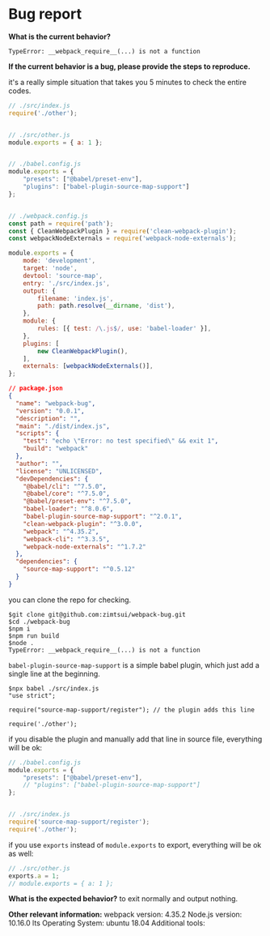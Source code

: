 <!-- Please don't delete this template because we'll close your issue -->
<!-- Before creating an issue please make sure you are using the latest version of webpack. -->

# Bug report

<!-- Please ask questions on StackOverflow or the webpack Gitter. -->
<!-- https://stackoverflow.com/questions/ask?tags=webpack -->
<!-- https://gitter.im/webpack/webpack -->
<!-- Issues which contain questions or support requests will be closed. -->

**What is the current behavior?**
```shell
TypeError: __webpack_require__(...) is not a function
```

**If the current behavior is a bug, please provide the steps to reproduce.**

it's a really simple situation that takes you 5 minutes to check the entire codes.

```js
// ./src/index.js
require('./other');


// ./src/other.js
module.exports = { a: 1 };


// ./babel.config.js
module.exports = {
    "presets": ["@babel/preset-env"],
    "plugins": ["babel-plugin-source-map-support"]
};


// ./webpack.config.js
const path = require('path');
const { CleanWebpackPlugin } = require('clean-webpack-plugin');
const webpackNodeExternals = require('webpack-node-externals');

module.exports = {
    mode: 'development',
    target: 'node',
    devtool: 'source-map',
    entry: './src/index.js',
    output: {
        filename: 'index.js',
        path: path.resolve(__dirname, 'dist'),
    },
    module: {
        rules: [{ test: /\.js$/, use: 'babel-loader' }],
    },
    plugins: [
        new CleanWebpackPlugin(),
    ],
    externals: [webpackNodeExternals()],
};
```

```json
// package.json
{
  "name": "webpack-bug",
  "version": "0.0.1",
  "description": "",
  "main": "./dist/index.js",
  "scripts": {
    "test": "echo \"Error: no test specified\" && exit 1",
    "build": "webpack"
  },
  "author": "",
  "license": "UNLICENSED",
  "devDependencies": {
    "@babel/cli": "^7.5.0",
    "@babel/core": "^7.5.0",
    "@babel/preset-env": "^7.5.0",
    "babel-loader": "^8.0.6",
    "babel-plugin-source-map-support": "^2.0.1",
    "clean-webpack-plugin": "^3.0.0",
    "webpack": "^4.35.2",
    "webpack-cli": "^3.3.5",
    "webpack-node-externals": "^1.7.2"
  },
  "dependencies": {
    "source-map-support": "^0.5.12"
  }
}
```

you can clone the repo for checking.

```shell
$git clone git@github.com:zimtsui/webpack-bug.git
$cd ./webpack-bug
$npm i
$npm run build
$node .
TypeError: __webpack_require__(...) is not a function
```

`babel-plugin-source-map-support` is a simple babel plugin, which just add a single line at the beginning.

```shell
$npx babel ./src/index.js
"use strict";

require("source-map-support/register"); // the plugin adds this line

require('./other');
```

if you disable the plugin and manually add that line in source file, everything will be ok:

```js
// ./babel.config.js
module.exports = {
    "presets": ["@babel/preset-env"],
    // "plugins": ["babel-plugin-source-map-support"]
};


// ./src/index.js
require('source-map-support/register');
require('./other');
```

if you use `exports` instead of `module.exports` to export, everything will be ok as well:

```js
// ./src/other.js
exports.a = 1;
// module.exports = { a: 1 };
```


<!-- A great way to do this is to provide your configuration via a GitHub repository -->
<!-- The most helpful is a minimal reproduction with instructions on how to reproduce -->
<!-- Repositories with too many files or large `webpack.config.js` files are not suitable -->
<!-- Please only add small code snippets directly into this issue -->
<!-- https://gist.github.com is a good place for longer code snippets -->
<!-- If your issue is caused by a plugin or loader, please create an issue on the loader/plugin repository instead -->

**What is the expected behavior?**
to exit normally and output nothing.

<!-- "It should work" is not a helpful explanation -->
<!-- Explain exactly how it should behave -->

**Other relevant information:**
webpack version:  4.35.2
Node.js version: 10.16.0 lts
Operating System: ubuntu 18.04
Additional tools:

